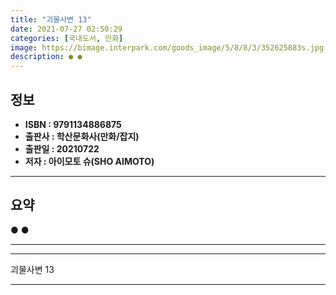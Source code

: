 ```yaml
---
title: "괴물사변 13"
date: 2021-07-27 02:50:29
categories: [국내도서, 만화]
image: https://bimage.interpark.com/goods_image/5/8/8/3/352625883s.jpg
description: ● ●
---
```


## **정보**

- **ISBN : 9791134886875**
- **출판사 : 학산문화사(만화/잡지)**
- **출판일 : 20210722**
- **저자 : 아이모토 슈(SHO AIMOTO)**

------



## **요약**

●  ●  

------



------


괴물사변 13 

------


